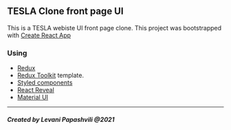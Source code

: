 ## TESLA Clone front page UI

This is a TESLA webiste UI front page clone.
This project was bootstrapped with [Create React App](https://github.com/facebook/create-react-app)

### Using

- [Redux](https://redux.js.org/)
- [Redux Toolkit](https://redux-toolkit.js.org/) template.
- [Styled components](https://styled-components.com/)
- [React Reveal](https://www.react-reveal.com/docs/)
- [Material UI](https://v4.mui.com/)

<hr>

##### Created by Levani Papashvili @2021
